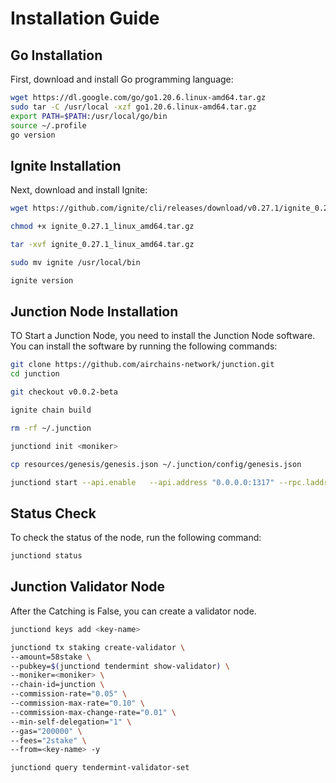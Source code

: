 # Installation Guide

## Go Installation

First, download and install Go programming language:

```bash
wget https://dl.google.com/go/go1.20.6.linux-amd64.tar.gz
sudo tar -C /usr/local -xzf go1.20.6.linux-amd64.tar.gz
export PATH=$PATH:/usr/local/go/bin
source ~/.profile
go version
```

## Ignite Installation

Next, download and install Ignite:
```bash
wget https://github.com/ignite/cli/releases/download/v0.27.1/ignite_0.27.1_linux_amd64.tar.gz

chmod +x ignite_0.27.1_linux_amd64.tar.gz

tar -xvf ignite_0.27.1_linux_amd64.tar.gz

sudo mv ignite /usr/local/bin

ignite version
```

## Junction Node Installation
TO Start a Junction Node, you need to install the Junction Node software. You can install the software by running the following commands:

```bash
git clone https://github.com/airchains-network/junction.git
cd junction

git checkout v0.0.2-beta

ignite chain build

rm -rf ~/.junction

junctiond init <moniker>

cp resources/genesis/genesis.json ~/.junction/config/genesis.json

junctiond start --api.enable   --api.address "0.0.0.0:1317" --rpc.laddr "0.0.0.0:26657" --p2p.laddr "0.0.0.0:26656"  --p2p.persistent_peers="009075e1d1b0989ab2d0563c9e7454eb6c320772@35.200.232.241:26656" --minimum-gas-prices ="0.0001dair"
```

## Status Check
To check the status of the node, run the following command:
```bash
junctiond status
```

## Junction Validator Node
After the Catching is False, you can create a validator node.

```bash
junctiond keys add <key-name>

junctiond tx staking create-validator \
--amount=58stake \
--pubkey=$(junctiond tendermint show-validator) \
--moniker=<moniker> \
--chain-id=junction \
--commission-rate="0.05" \
--commission-max-rate="0.10" \
--commission-max-change-rate="0.01" \
--min-self-delegation="1" \
--gas="200000" \
--fees="2stake" \
--from=<key-name> -y

junctiond query tendermint-validator-set
```

